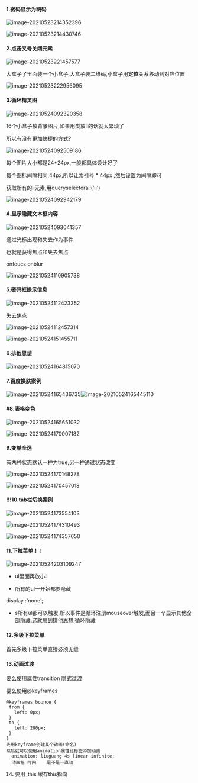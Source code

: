 #### 1.密码显示为明码

![image-20210523214352396](C:\Users\inui\AppData\Roaming\Typora\typora-user-images\image-20210523214352396.png)

![image-20210523214430746](C:\Users\inui\AppData\Roaming\Typora\typora-user-images\image-20210523214430746.png)

#### 2.点击叉号关闭元素

![image-20210523221457577](C:\Users\inui\AppData\Roaming\Typora\typora-user-images\image-20210523221457577.png)

大盒子了里面装一个小盒子,大盒子装二维码,小盒子用**定位**关系移动到对应位置

![image-20210523222956095](C:\Users\inui\AppData\Roaming\Typora\typora-user-images\image-20210523222956095.png)

#### 3.循环精灵图

![image-20210524092320358](C:\Users\inui\AppData\Roaming\Typora\typora-user-images\image-20210524092320358.png)

16个小盒子放背景图片,如果用类放li的话就太繁琐了

所以有没有更加快捷的方式?

![image-20210524092509186](C:\Users\inui\AppData\Roaming\Typora\typora-user-images\image-20210524092509186.png)

每个图片大小都是24*24px,一般都具体设计好了

每个图标间隔相同,44px,所以让索引号 * 44px ,然后设置为间隔即可

获取所有的li元素,用queryselectorall('li')

![image-20210524092942179](C:\Users\inui\AppData\Roaming\Typora\typora-user-images\image-20210524092942179.png)

#### 4.显示隐藏文本框内容

![image-20210524093041357](C:\Users\inui\AppData\Roaming\Typora\typora-user-images\image-20210524093041357.png)

通过光标出现和失去作为事件

也就是获得焦点和失去焦点

onfoucs onblur

![image-20210524110905738](C:\Users\inui\AppData\Roaming\Typora\typora-user-images\image-20210524110905738.png)

#### 5.密码框提示信息

![image-20210524112423352](C:\Users\inui\AppData\Roaming\Typora\typora-user-images\image-20210524112423352.png)

失去焦点

![image-20210524112457314](C:\Users\inui\AppData\Roaming\Typora\typora-user-images\image-20210524112457314.png)

![image-20210524151455711](C:\Users\inui\AppData\Roaming\Typora\typora-user-images\image-20210524151455711.png)

#### 6.排他思想

![image-20210524164815070](C:\Users\inui\AppData\Roaming\Typora\typora-user-images\image-20210524164815070.png)

#### 7.百度换肤案例

![image-20210524165436735](C:\Users\inui\AppData\Roaming\Typora\typora-user-images\image-20210524165436735.png)![image-20210524165445110](C:\Users\inui\AppData\Roaming\Typora\typora-user-images\image-20210524165445110.png)

#### #8.表格变色

![image-20210524165651032](C:\Users\inui\AppData\Roaming\Typora\typora-user-images\image-20210524165651032.png)

![image-20210524170007182](C:\Users\inui\AppData\Roaming\Typora\typora-user-images\image-20210524170007182.png)

#### 9.变单全选

有两种状态默认一种为true,另一种通过状态改变

![image-20210524170148278](C:\Users\inui\AppData\Roaming\Typora\typora-user-images\image-20210524170148278.png)

![image-20210524170457018](C:\Users\inui\AppData\Roaming\Typora\typora-user-images\image-20210524170457018.png)

#### !!!10.tab栏切换案例

![image-20210524173554103](C:\Users\inui\AppData\Roaming\Typora\typora-user-images\image-20210524173554103.png)

![image-20210524174310493](C:\Users\inui\AppData\Roaming\Typora\typora-user-images\image-20210524174310493.png)

![image-20210524174357650](C:\Users\inui\AppData\Roaming\Typora\typora-user-images\image-20210524174357650.png)

#### 11.下拉菜单！！

![image-20210524203109247](C:\Users\inui\AppData\Roaming\Typora\typora-user-images\image-20210524203109247.png)

- ul里面再放小li

- 所有的ul一开始都要隐藏

display :'none'; 

- s所有ul都可以触发,所以事件是循环注册mouseover触发,而且一个显示其他全部隐藏,这就用到排他思想,循环隐藏

#### 12.多级下拉菜单

首先多级下拉菜单直接必须无缝

#### 13.动画过渡

要么使用属性transition 隐式过渡

要么使用@keyframes

```
@keyframes bounce {
 from {
   left: 0px;
 }
 to {
   left: 200px;
 }
}
先用keyframe创建某个动画(命名)
然后就可以使用animation属性给标签添加动画
  animation: liuguang 4s linear infinite;
  动画名 时间    是不是一直动
```



14. 要用_this 缓存this指向
